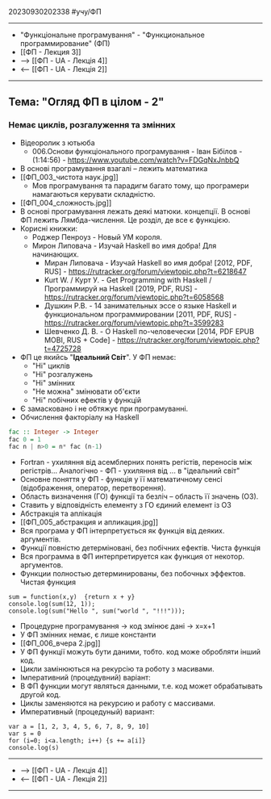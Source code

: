 20230930202338        #учу/ФП  
___ 
- "Функцiональне програмування" - "Функциональное программирование" (ФП)  
- [[ФП - Лекция 3]]
- -->  [[ФП - UA - Лекцiя 4]]
- <--  [[ФП - UA - Лекцiя 2]]
___ 
## Тема: "Огляд ФП в цiлом - 2"
### Немає циклів, розгалуження та змінних 
- Відеоролик з ютьюба 
	- 006.Основи функціонального програмування - Іван Бібілов - (1:14:56) - https://www.youtube.com/watch?v=FDGqNxJnbbQ 
- В основі програмування взагалі – лежить математика 
- [[ФП_003_чистота наук.jpg]] 
	- Мов програмування та парадигм багато тому, що програмери намагаються керувати складністю. 
- [[ФП_004_сложность.jpg]] 
- В основі програмування лежать деякі матюки. концепції. В основі ФП лежить Лямбда-числення. Це розділ, де все є функцією. 
- Корисні книжки:
	- Роджер Пенроуз - Новый УМ короля. 
	- Мирон Липовача - Изучай Haskell во имя добра!   Для начинающих.
		- Миран Липовача - Изучай Haskell во имя добра! [2012, PDF, RUS] - https://rutracker.org/forum/viewtopic.php?t=6218647
		- Kurt W. / Курт У. - Get Programming with Haskell / Программируй на Haskell [2019, PDF, RUS] - https://rutracker.org/forum/viewtopic.php?t=6058568
		- Душкин Р.В. - 14 занимательных эссе о языке Haskell и функциональном программировании [2011, PDF, RUS] - https://rutracker.org/forum/viewtopic.php?t=3599283
		- Шевченко Д. В. - О Haskell по-человечески [2014, PDF EPUB MOBI, RUS + Code] - https://rutracker.org/forum/viewtopic.php?t=4725728
- ФП це якийсь "**Ідеальний Світ**". У ФП немає: 
	- "Ні" циклів 
	- "Ні" розгалужень 
	- "Ні" змінних 
	- "Не можна" змінювати об'єкти 
	- "Ні" побічних ефектів у функцій 
- Є замасковано і не обтяжує при програмуванні. 
- Обчислення факторіалу на Haskell

```Haskell
fac :: Integer -> Integer
fac 0 = 1
fac n | n>0 = n* fac (n-1)
```

- Fortran - ухиляння від асемблерних понять регістів, переносів між регістрів... Аналогічно - ФП - ухиляння від ... в "ідеальний світ" 
- Основне поняття у ФП - функція у її математичному сенсі (відображення, оператор, перетворення). 
- Область визначення (ГО) функції та безліч – область її значень (ОЗ). 
- Ставить у відповідність елементу з ГО єдиний елемент із ОЗ 
- Абстракція та аплікація 
- [[ФП_005_абстракция и апликация.jpg]] 
- Вся програма у ФП інтерпретується як функція від деяких. аргументів. 
- Функції повністю детерміновані, без побічних ефектів. Чиста функція
- Вся программа в ФП интерпретируется как функция от некотор. аргументов.
- Функции полностью детерминированы, без побочных эффектов. Чистая функция 

```
sum = function(x,y)  {return x + y}
console.log(sum(12, 1)); 
console.log(sum("Hello ", sum("world ", "!!!"))); 
```

- Процедурне програмування -> код змінює дані -> x=x+1 
- У ФП змінних немає, є лише константи 
- [[ФП_006_вчера 2.jpg]]
- У ФП функції можуть бути даними, тобто. код може обробляти інший код. 
- Цикли замінюються на рекурсію та роботу з масивами. 
- Імперативний (процедувний) варіант:
- В ФП функции могут являться данными, т.е. код может обрабатывать другой код.
- Циклы заменяются на рекурсию и работу с массивами.
- Императивный (процедуный) вариант: 

```
var a = [1, 2, 3, 4, 5, 6, 7, 8, 9, 10]
var s = 0
for (i=0; i<a.length; i++) {s += a[i]}
console.log(s)
```

___
- -->  [[ФП - UA - Лекцiя 4]]
- <--  [[ФП - UA - Лекцiя 2]]
___ 
